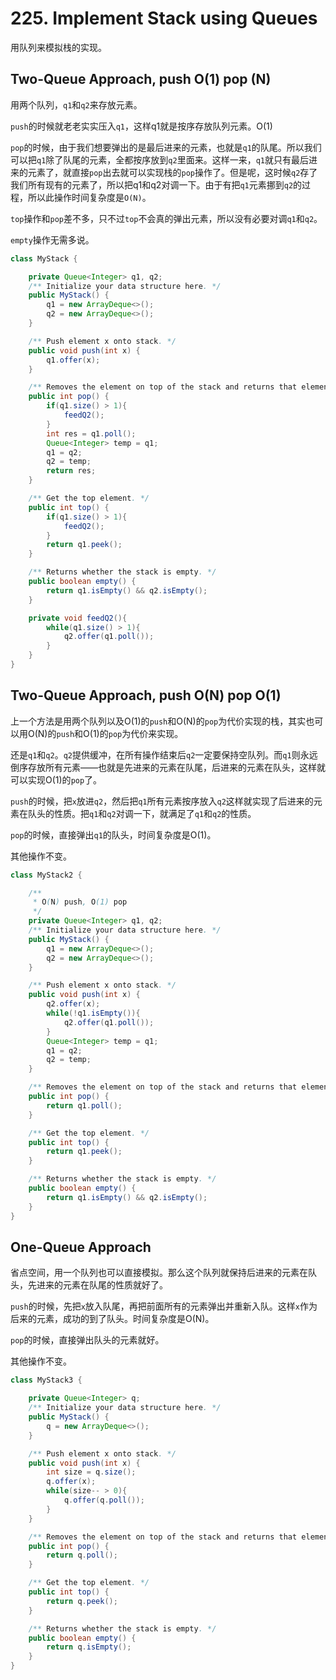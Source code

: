 # 225. Implement Stack using Queues

用队列来模拟栈的实现。

## Two-Queue Approach, push O(1) pop (N)

用两个队列，`q1`和`q2`来存放元素。

`push`的时候就老老实实压入`q1`，这样q1就是按序存放队列元素。O(1)

`pop`的时候，由于我们想要弹出的是最后进来的元素，也就是`q1`的队尾。所以我们可以把`q1`除了队尾的元素，全都按序放到`q2`里面来。这样一来，`q1`就只有最后进来的元素了，就直接`pop`出去就可以实现栈的`pop`操作了。但是呢，这时候`q2`存了我们所有现有的元素了，所以把q1和q2对调一下。由于有把`q1`元素挪到`q2`的过程，所以此操作时间复杂度是`O(N)`。

`top`操作和`pop`差不多，只不过`top`不会真的弹出元素，所以没有必要对调`q1`和`q2`。

`empty`操作无需多说。

```java
class MyStack {

    private Queue<Integer> q1, q2;
    /** Initialize your data structure here. */
    public MyStack() {
        q1 = new ArrayDeque<>();
        q2 = new ArrayDeque<>();
    }

    /** Push element x onto stack. */
    public void push(int x) {
        q1.offer(x);
    }

    /** Removes the element on top of the stack and returns that element. */
    public int pop() {
        if(q1.size() > 1){
            feedQ2();
        }
        int res = q1.poll();
        Queue<Integer> temp = q1;
        q1 = q2;
        q2 = temp;
        return res;
    }

    /** Get the top element. */
    public int top() {
        if(q1.size() > 1){
            feedQ2();
        }
        return q1.peek();
    }

    /** Returns whether the stack is empty. */
    public boolean empty() {
        return q1.isEmpty() && q2.isEmpty();
    }

    private void feedQ2(){
        while(q1.size() > 1){
            q2.offer(q1.poll());
        }
    }
}
```

## Two-Queue Approach, push O(N) pop O(1)

上一个方法是用两个队列以及O(1)的`push`和O(N)的`pop`为代价实现的栈，其实也可以用O(N)的`push`和O(1)的`pop`为代价来实现。

还是`q1`和`q2`。`q2`提供缓冲，在所有操作结束后`q2`一定要保持空队列。而`q1`则永远倒序存放所有元素——也就是先进来的元素在队尾，后进来的元素在队头，这样就可以实现O(1)的`pop`了。

`push`的时候，把`x`放进`q2`，然后把`q1`所有元素按序放入`q2`这样就实现了后进来的元素在队头的性质。把`q1`和`q2`对调一下，就满足了`q1`和`q2`的性质。

`pop`的时候，直接弹出`q1`的队头，时间复杂度是O(1)。

其他操作不变。

```java
class MyStack2 {

    /**
     * O(N) push, O(1) pop
     */
    private Queue<Integer> q1, q2;
    /** Initialize your data structure here. */
    public MyStack() {
        q1 = new ArrayDeque<>();
        q2 = new ArrayDeque<>();
    }

    /** Push element x onto stack. */
    public void push(int x) {
        q2.offer(x);
        while(!q1.isEmpty()){
            q2.offer(q1.poll());
        }
        Queue<Integer> temp = q1;
        q1 = q2;
        q2 = temp;
    }

    /** Removes the element on top of the stack and returns that element. */
    public int pop() {
        return q1.poll();
    }

    /** Get the top element. */
    public int top() {
        return q1.peek();
    }

    /** Returns whether the stack is empty. */
    public boolean empty() {
        return q1.isEmpty() && q2.isEmpty();
    }
}
```

## One-Queue Approach

省点空间，用一个队列也可以直接模拟。那么这个队列就保持后进来的元素在队头，先进来的元素在队尾的性质就好了。

`push`的时候，先把`x`放入队尾，再把前面所有的元素弹出并重新入队。这样`x`作为后来的元素，成功的到了队头。时间复杂度是O(N)。

`pop`的时候，直接弹出队头的元素就好。

其他操作不变。

```java
class MyStack3 {

    private Queue<Integer> q;
    /** Initialize your data structure here. */
    public MyStack() {
        q = new ArrayDeque<>();
    }

    /** Push element x onto stack. */
    public void push(int x) {
        int size = q.size();
        q.offer(x);
        while(size-- > 0){
            q.offer(q.poll());
        }
    }

    /** Removes the element on top of the stack and returns that element. */
    public int pop() {
        return q.poll();
    }

    /** Get the top element. */
    public int top() {
        return q.peek();
    }

    /** Returns whether the stack is empty. */
    public boolean empty() {
        return q.isEmpty();
    }
}
```
